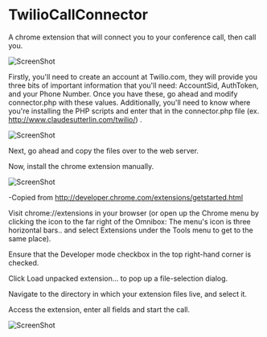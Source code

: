 TwilioCallConnector
===================

A chrome extension that will connect you to your conference call, then call you.

![ScreenShot](https://raw.github.com/ClaudeSutterlin/TwilioCallConnector/master/ss1.PNG)

Firstly, you'll need to create an account at Twilio.com, they will provide you three bits of important information that you'll need: AccountSid, AuthToken, and your Phone Number. Once you have these, go ahead and modify connector.php with these values. Additionally, you'll need to know where you're installing the PHP scripts and enter that in the connector.php file (ex. http://www.claudesutterlin.com/twilio/) .

![ScreenShot](https://raw.github.com/ClaudeSutterlin/TwilioCallConnector/master/ss2.PNG)

Next, go ahead and copy the files over to the web server.

Now, install the chrome extension manually. 

![ScreenShot](https://raw.github.com/ClaudeSutterlin/TwilioCallConnector/master/ss3.PNG)

-Copied from http://developer.chrome.com/extensions/getstarted.html

Visit chrome://extensions in your browser (or open up the Chrome menu by clicking the icon to the far right of the Omnibox: The menu's icon is three horizontal bars.. and select Extensions under the Tools menu to get to the same place).

Ensure that the Developer mode checkbox in the top right-hand corner is checked.

Click Load unpacked extension… to pop up a file-selection dialog.

Navigate to the directory in which your extension files live, and select it.

Access the extension, enter all fields and start the call.

![ScreenShot](https://raw.github.com/ClaudeSutterlin/TwilioCallConnector/master/ss1.PNG)